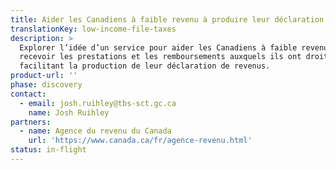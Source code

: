 ```yaml
---
title: Aider les Canadiens à faible revenu à produire leur déclaration fiscale
translationKey: low-income-file-taxes
description: >
  Explorer l’idée d’un service pour aider les Canadiens à faible revenu à
  recevoir les prestations et les remboursements auxquels ils ont droit en
  facilitant la production de leur déclaration de revenus.
product-url: ''
phase: discovery
contact:
  - email: josh.ruihley@tbs-sct.gc.ca
    name: Josh Ruihley
partners:
  - name: Agence du revenu du Canada
    url: 'https://www.canada.ca/fr/agence-revenu.html'
status: in-flight
---
```


